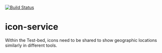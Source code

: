 [![Build Status](https://travis-ci.org/DRIVER-EU/icon-service.svg?branch=master)](https://travis-ci.org/DRIVER-EU/icon-service)


# icon-service
Within the Test-bed, icons need to be shared to show geographic locations similarly in different tools.
